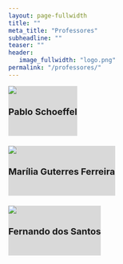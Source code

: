 ```yaml
---
layout: page-fullwidth
title: ""
meta_title: "Professores"
subheadline: ""
teaser: ""
header:
   image_fullwidth: "logo.png"
permalink: "/professores/"
---
```


<div class="row text-center">
  <div class="small-12 medium-4 columns">
    <div class="card-container1" style="background-color: #D9D9D9; cursor: pointer; padding-bottom: 20px; margin-bottom: 20px;">
      <a href="/professores/pablo-schoeffel/" style="text-decoration: none; color: inherit;">
      <img class="img-responsive" src="{{site.urlimg}}foto-professor-pablo.jpg"/>
      <div class="card-body">
        <h3 style="text-align: center; font-size: 18px"><b>Pablo Schoeffel</b></h3>
        </div>
      </a>
    </div>
  </div>

  <div class="small-12 medium-4 columns">
    <div class="card-container2" style="background-color: #D9D9D9; cursor: pointer; padding-bottom: 20px; margin-bottom: 20px;">
      <a href="/professores/marilia-guterres-ferreira/" style="text-decoration: none; color: inherit;">
      <img class="img-responsive" src="{{site.urlimg}}foto-professora-marilia.png"/>
      <div class="card-body">
        <h3 style="text-align: center; font-size: 18px"><b>Marília Guterres Ferreira</b></h3>
        </div>
      </a>
    </div>
  </div>

  <div class="small-12 medium-4 columns">
    <div class="card-container3" style="background-color: #D9D9D9; cursor: pointer; padding-bottom: 20px; margin-bottom: 20px;">
      <a href="/professores/fernando-santos/" style="text-decoration: none; color: inherit;">
      <img class="img-responsive" src="{{site.urlimg}}foto-professor-fernando.png"/>
      <div class="card-body">
        <h3 style="text-align: center; font-size: 18px"><b>Fernando dos Santos</b></h3>
        </div>
      </a>
    </div>
  </div>
</div>
